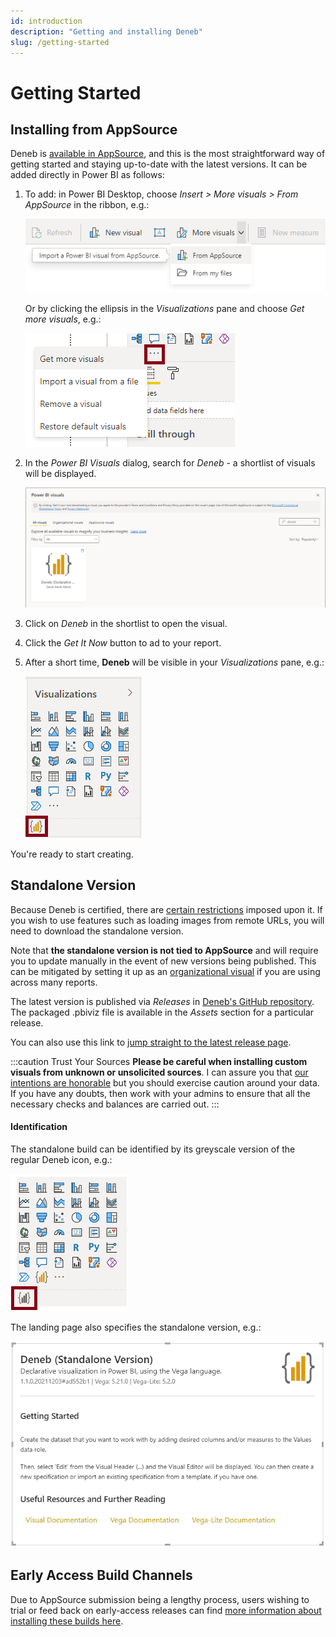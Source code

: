 ```yaml
---
id: introduction
description: "Getting and installing Deneb"
slug: /getting-started
---
```


# Getting Started

## Installing from AppSource

Deneb is [available in AppSource](https://appsource.microsoft.com/en-us/product/power-bi-visuals/coacervolimited1596856650797.deneb), and this is the most straightforward way of getting started and staying up-to-date with the latest versions. It can be added directly in Power BI as follows:

1.  To add: in Power BI Desktop, choose _Insert > More visuals > From AppSource_ in the ribbon, e.g.:

    ![](./img/appsource-ribbon.png)

    Or by clicking the ellipsis in the _Visualizations_ pane and choose _Get more visuals_, e.g.:

    ![appsource-pane.png](./img/appsource-pane.png)

2.  In the _Power BI Visuals_ dialog, search for _Deneb_ - a shortlist of visuals will be displayed.

    ![appsource-search.png](./img/appsource-search.png)

3.  Click on _Deneb_ in the shortlist to open the visual.

4.  Click the _Get It Now_ button to ad to your report.

5.  After a short time, **Deneb** will be visible in your _Visualizations_ pane, e.g.:

    ![appsource-pane-loaded.png](./img/appsource-pane-loaded.png)

You're ready to start creating.

## Standalone Version

Because Deneb is certified, there are [certain restrictions](https://docs.microsoft.com/en-us/power-bi/developer/visuals/power-bi-custom-visuals-certified?WT.mc_id=DP-MVP-5003712#source-code-requirements) imposed upon it. If you wish to use features such as loading images from remote URLs, you will need to download the standalone version.

Note that **the standalone version is not tied to AppSource** and will require you to update manually in the event of new versions being published. This can be mitigated by setting it up as an [organizational visual](https://docs.microsoft.com/en-us/power-bi/developer/visuals/power-bi-custom-visuals-organization?WT.mc_id=DP-MVP-5003712) if you are using across many reports.

The latest version is published via _Releases_ in [Deneb's GitHub repository](https://github.com/deneb-viz/deneb). The packaged .pbiviz file is available in the _Assets_ section for a particular release.

You can also use this link to [jump straight to the latest release page](https://github.com/deneb-viz/deneb/releases/latest).

:::caution Trust Your Sources
**Please be careful when installing custom visuals from unknown or unsolicited sources**. I can assure you that [our intentions are honorable](http://localhost:8000/privacy-policy) but you should exercise caution around your data. If you have any doubts, then work with your admins to ensure that all the necessary checks and balances are carried out.
:::

#### Identification

The standalone build can be identified by its greyscale version of the regular Deneb icon, e.g.:

![Visualizations pane, showing the standalone version of Deneb.](./img/standalone-version-pane.png)

The landing page also specifies the standalone version, e.g.:

![Deneb (Standalone Version) landing page.](./img/standalone-version-landing.png)

## Early Access Build Channels

Due to AppSource submission being a lengthy process, users wishing to trial or feed back on early-access releases can find [more information about installing these builds here](/community/early-access).
